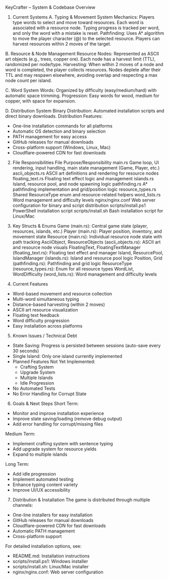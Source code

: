 KeyCrafter – System & Codebase Overview

1. Current Systems
A. Typing & Movement System
Mechanics: Players type words to select and move toward resources. Each word is associated with a resource node. Typing progress is tracked per word, and only the word with a mistake is reset.
Pathfinding: Uses A* algorithm to move the player character (@) to the selected resource. Players can harvest resources within 2 moves of the target.

B. Resource & Node Management
Resource Nodes: Represented as ASCII art objects (e.g., trees, copper ore). Each node has a harvest limit (TTL), randomized per node/type.
Harvesting: When within 2 moves of a node and word is completed, the player collects resources. Nodes deplete after their TTL and may respawn elsewhere, avoiding overlap and respecting a max node count per island.

C. Word System
Words: Organized by difficulty (easy/medium/hard) with automatic space trimming.
Progression: Easy words for wood, medium for copper, with space for expansion.

D. Distribution System
Binary Distribution: Automated installation scripts and direct binary downloads.
Distribution Features:
- One-line installation commands for all platforms
- Automatic OS detection and binary selection
- PATH management for easy access
- GitHub releases for manual downloads
- Cross-platform support (Windows, Linux, Mac)
- Cloudflare-powered CDN for fast downloads

2. File Responsibilities
File	Purpose/Responsibility
main.rs	Game loop, UI rendering, input handling, main state management (Game, Player, etc.)
ascii_objects.rs	ASCII art definitions and rendering for resource nodes
floating_text.rs	Floating text effect logic and management
islands.rs	Island, resource pool, and node spawning logic
pathfinding.rs	A* pathfinding implementation and grid/position logic
resource_types.rs	Shared ResourceType enum and resource-related helpers
word_lists.rs	Word management and difficulty levels
nginx/nginx.conf	Web server configuration for binary and script distribution
scripts/install.ps1	PowerShell installation script
scripts/install.sh	Bash installation script for Linux/Mac

3. Key Structs & Enums
Game (main.rs): Central game state (player, resources, islands, etc.)
Player (main.rs): Player position, inventory, and movement state
Resource (main.rs): Individual resource node state with path tracking
AsciiObject, ResourceObjects (ascii_objects.rs): ASCII art and resource node visuals
FloatingText, FloatingTextManager (floating_text.rs): Floating text effect and manager
Island, ResourcePool, IslandManager (islands.rs): Island and resource pool logic
Position, Grid (pathfinding.rs): Pathfinding and grid logic
ResourceType (resource_types.rs): Enum for all resource types
WordList, WordDifficulty (word_lists.rs): Word management and difficulty levels

4. Current Features
- Word-based movement and resource collection
- Multi-word simultaneous typing
- Distance-based harvesting (within 2 moves)
- ASCII art resource visualization
- Floating text feedback
- Word difficulty progression
- Easy installation across platforms

5. Known Issues / Technical Debt
- State Saving: Progress is persisted between sessions (auto-save every 30 seconds)
- Single Island: Only one island currently implemented
- Planned Features Not Yet Implemented:
  - Crafting System
  - Upgrade System
  - Multiple Islands
  - Idle Progression
- No Automated Tests
- No Error Handling for Corrupt State

6. Goals & Next Steps
Short Term:
- Monitor and improve installation experience
- Improve state saving/loading (remove debug output)
- Add error handling for corrupt/missing files

Medium Term:
- Implement crafting system with sentence typing
- Add upgrade system for resource yields
- Expand to multiple islands

Long Term:
- Add idle progression
- Implement automated testing
- Enhance typing content variety
- Improve UI/UX accessibility

7. Distribution & Installation
The game is distributed through multiple channels:
- One-line installers for easy installation
- GitHub releases for manual downloads
- Cloudflare-powered CDN for fast downloads
- Automatic PATH management
- Cross-platform support

For detailed installation options, see:
- README.md: Installation instructions
- scripts/install.ps1: Windows installer
- scripts/install.sh: Linux/Mac installer
- nginx/nginx.conf: Web server configuration